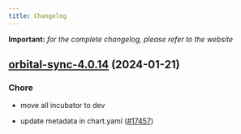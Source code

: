 ```yaml
---
title: Changelog
---
```


**Important:**
*for the complete changelog, please refer to the website*



## [orbital-sync-4.0.14](https://github.com/truecharts/charts/compare/orbital-sync-4.0.13...orbital-sync-4.0.14) (2024-01-21)

### Chore



- move all incubator to dev

- update metadata in chart.yaml ([#17457](https://github.com/truecharts/charts/issues/17457))